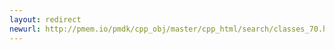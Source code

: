 ```yaml
---
layout: redirect
newurl: http://pmem.io/pmdk/cpp_obj/master/cpp_html/search/classes_70.html
---
```

